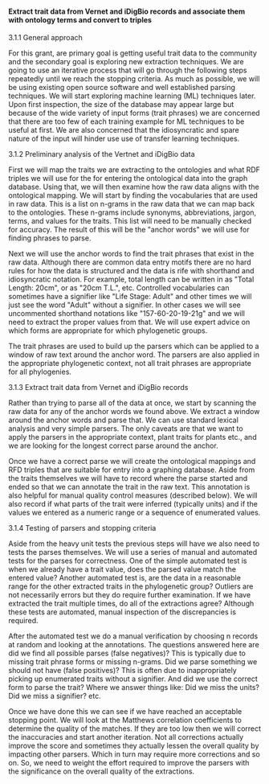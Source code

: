 #### Extract trait data from Vernet and iDigBio records and associate them with ontology terms and convert to triples

3.1.1 General approach

For this grant, are primary goal is getting useful trait data to the community and the secondary goal is exploring new extraction techniques. We are going to use an iterative process that will go through the following steps repeatedly until we reach the stopping criteria. As much as possible, we will be using existing open source software and well established parsing techniques. We will start exploring machine learning (ML) techniques later. Upon first inspection, the size of the database may appear large but because of the wide variety of input forms (trait phrases) we are concerned that there are too few of each training example for ML techniques to be useful at first. We are also concerned that the idiosyncratic and spare nature of the input will hinder use use of transfer learning techniques.

3.1.2 Preliminary analysis of the Vertnet and iDigBio data

First we will map the traits we are extracting to the ontologies and what RDF triples we will use for the for entering the ontological data into the graph database. Using that, we will then examine how the raw data aligns with the ontological mapping. We will start by finding the vocabularies that are used in raw data. This is a list on n-grams in the raw data that we can map back to the ontologies. These n-grams include synonyms, abbreviations, jargon, terms, and values for the traits. This list will need to be manually checked for accuracy. The result of this will be the "anchor words" we will use for finding phrases to parse.

Next we will use the anchor words to find the trait phrases that exist in the raw data. Although there are common data entry motifs there are no hard rules for how the data is structured and the data is rife with shorthand and idiosyncratic notation. For example, total length can be written in as "Total Length: 20cm", or as "20cm T.L.", etc. Controlled vocabularies can sometimes have a signifier like "Life Stage: Adult" and other times we will just see the word "Adult" without a signifier. In other cases we will see uncommented shorthand notations like "157-60-20-19-21g" and we will need to extract the proper values from that. We will use expert advice on which forms are appropriate for which phylogenetic groups.

The trait phrases are used to build up the parsers which can be applied to a window of raw text around the anchor word. The parsers are also applied in the appropriate phylogenetic context, not all trait phrases are appropriate for all phylogenies.

3.1.3 Extract trait data from Vernet and iDigBio records

Rather than trying to parse all of the data at once, we start by scanning the raw data for any of the anchor words we found above. We extract a window around the anchor words and parse that. We can use standard lexical analysis and very simple parsers. The only caveats are that we want to apply the parsers in the appropriate context, plant traits for plants etc., and we are looking for the longest correct parse around the anchor.

Once we have a correct parse we will create the ontological mappings and RFD triples that are suitable for entry into a graphing database. Aside from the traits themselves we will have to record where the parse started and ended so that we can annotate the trait in the raw text. This annotation is also helpful for manual quality control measures (described below). We will also record if what parts of the trait were inferred (typically units) and if the values we entered as a numeric range or a sequence of enumerated values.

3.1.4 Testing of parsers and stopping criteria

Aside from the heavy unit tests the previous steps will have we also need to tests the parses themselves. We will use a series of manual and automated tests for the parses for correctness. One of the simple automated test is when we already have a trait value, does the parsed value match the entered value? Another automated test is, are the data in a reasonable range for the other extracted traits in the phylogenetic group? Outliers are not necessarily errors but they do require further examination. If we have extracted the trait multiple times, do all of the extractions agree? Although these tests are automated, manual inspection of the discrepancies is required.

After the automated test we do a manual verification by choosing n records at random and looking at the annotations. The questions answered here are did we find all possible parses (false negatives)? This is typically due to missing trait phrase forms or missing n-grams. Did we parse something we should not have (false positives)? This is often due to inappropriately picking up enumerated traits without a signifier. And did we use the correct form to parse the trait? Where we answer things like: Did we miss the units? Did we miss a signifier? etc.

Once we have done this we can see if we have reached an acceptable stopping point. We will look at the Matthews correlation coefficients to determine the quality of the matches. If they are too low then we will correct the inaccuracies and start another iteration. Not all corrections actually improve the score and sometimes they actually lessen the overall quality by impacting other parsers. Which in turn may require more corrections and so on. So, we need to weight the effort required to improve the parsers with the significance on the overall quality of the extractions.
